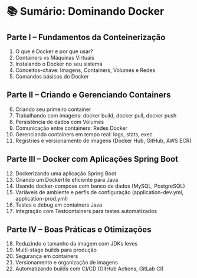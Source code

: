 # 📚 Sumário: Dominando Docker

## Parte I – Fundamentos da Conteinerização

1. O que é Docker e por que usar?
2. Containers vs Máquinas Virtuais
3. Instalando o Docker no seu sistema
4. Conceitos-chave: Imagens, Containers, Volumes e Redes
5. Comandos básicos do Docker

## Parte II – Criando e Gerenciando Containers

6. Criando seu primeiro container
7. Trabalhando com imagens: docker build, docker pull, docker push
8. Persistência de dados com Volumes
9. Comunicação entre containers: Redes Docker
10. Gerenciando containers em tempo real: logs, stats, exec
11. Registries e versionamento de imagens (Docker Hub, GitHub, AWS ECR)

## Parte III – Docker com Aplicações Spring Boot

12. Dockerizando uma aplicação Spring Boot
13. Criando um Dockerfile eficiente para Java
14. Usando docker-compose com banco de dados (MySQL, PostgreSQL)
15. Variáveis de ambiente e perfis de configuração (application-dev.yml, application-prod.yml)
16. Testes e debug em containers Java
17. Integração com Testcontainers para testes automatizados

## Parte IV – Boas Práticas e Otimizações

18. Reduzindo o tamanho da imagem com JDKs leves
19. Multi-stage builds para produção
20. Segurança em containers
21. Versionamento e organização de imagens
22. Automatizando builds com CI/CD (GitHub Actions, GitLab CI)



